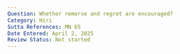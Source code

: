 ```yaml
---
Question: Whether remorse and regret are encouraged?
Category: Hiri
Sutta References: MN 65
Date Entered: April 2, 2025
Review Status: Not started
---
```

